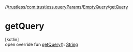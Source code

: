 //[trustless](../../../index.md)/[com.trustless.queryParams](../index.md)/[EmptyQuery](index.md)/[getQuery](get-query.md)

# getQuery

[kotlin]\
open override fun [getQuery](get-query.md)(): [String](https://kotlinlang.org/api/latest/jvm/stdlib/kotlin/-string/index.html)
